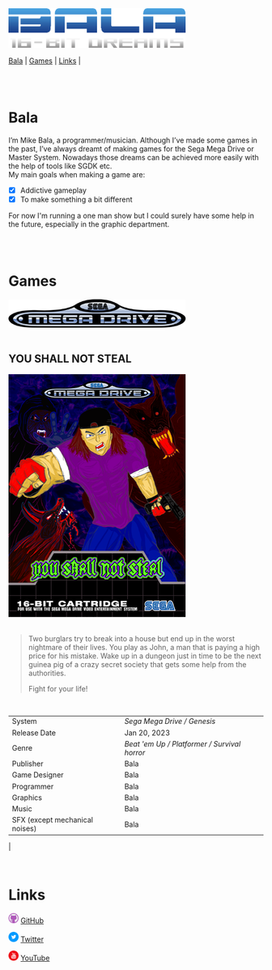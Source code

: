 <img src="assets/bala_logo.png" width="350" />

[Bala](#bala) |
[Games](#games) |
[Links](#links) |




<br/><br/>

# Bala
I’m Mike Bala, a programmer/musician. Although I’ve made some games in the past, I’ve always dreamt of making games for the Sega Mega Drive or Master System. Nowadays those dreams can be achieved more easily with the help of tools like SGDK etc.
<br/>
My main goals when making a game are:
- [x] Addictive gameplay
- [x] To make something a bit different

For now I'm running a one man show but I could surely have some help in the future, especially in the graphic department.

<br/><br/>

# Games

<img src="assets/md_logo.svg" width="350" />
<br/><br/>


## **YOU SHALL NOT STEAL**

<img src="assets/ysns_cover.png" width="350" />
<br/>
<br/>

>Two burglars try to break into a house but end up in the worst nightmare of their lives. You play as John, a man that is paying a high price for his mistake. Wake up in a dungeon just in time to be the next guinea pig of a crazy secret society that gets some help from the authorities.
>
>Fight for your life!

<br/>

|   |    |
|---| ---|
System          | *Sega Mega Drive / Genesis*
Release Date    |  Jan 20, 2023
Genre           | *Beat 'em Up / Platformer / Survival horror*
Publisher       | Bala
Game Designer   | Bala
Programmer      | Bala
Graphics        | Bala
Music           | Bala
SFX (except mechanical noises)  | Bala
|



<br/>

# Links

<img src="assets/github_icon.png" width="20" /> [GitHub](https://zombierust.github.io/)

<img src="assets/twitter_icon.png" width="20" /> [Twitter](https://twitter.com/bulletguitar)

<img src="assets/youtube_icon.png" width="20" /> [YouTube](https://www.youtube.com/@balagamedev)





